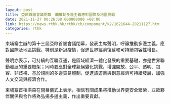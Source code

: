```yaml
---
layout: post
title: 亞歐首腦會議閉幕　籲推動多邊主義應對國際及地區挑戰
date: 2021-11-27 00:26:08.000000000 +08:00
link: https://news.rthk.hk/rthk/ch/component/k2/1621644-20211127.htm
categories: rthk
---
```


柬埔寨主辦的第十三屆亞歐首腦會議閉幕，發表主席聲明，呼籲推動多邊主義，應對國際及地區挑戰，特別是新冠疫情，促進世界經濟復蘇和可持續包容性增長。

聲明亦表示，可持續的互聯互通，是區域經濟一體化發展的重要基礎，亦是世界聯動發展的重要框架；同時要應對全球氣候變化挑戰，增強開放、公平、透明、包容、非歧視、基於規則的多邊貿易體制，促進旅遊業與創意經濟可持續發展，加強人文交流與經濟合作。

柬埔寨首相洪森在閉幕儀式上表示，相信有關成果將推動世界更安全繁榮，亞歐夥伴關係與合作將為弘揚多邊主義，作出重要貢獻。
